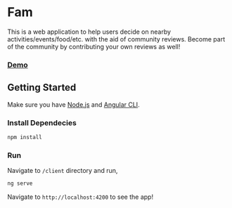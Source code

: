 # Fam
This is a web application to help users decide on nearby activities/events/food/etc. with the aid of community reviews. Become part of the community by contributing your own reviews as well!
### [Demo](http://ec2-107-23-73-244.compute-1.amazonaws.com:8080/)

## Getting Started
Make sure you have [Node.js](https://nodejs.org/en/) and [Angular CLI](https://github.com/angular/angular-cli).

### Install Dependecies
```bash
npm install
```

### Run
Navigate to `/client` directory and run,
```bash
ng serve
```
Navigate to `http://localhost:4200` to see the app!
